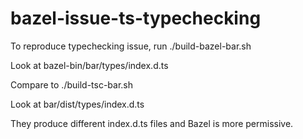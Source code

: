 # bazel-issue-ts-typechecking

To reproduce typechecking issue, run ./build-bazel-bar.sh

Look at bazel-bin/bar/types/index.d.ts

Compare to ./build-tsc-bar.sh

Look at bar/dist/types/index.d.ts

They produce different index.d.ts files and Bazel is more permissive.